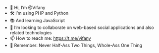 - 👋 Hi, I’m @Vifany
- 🛠 I’m using PHP and Python
- 📚 And learning JavaScript
- 💞️ I’m looking to collaborate on web-based social applications and also related technologies
- 📫 How to reach me: https://t.me/vifany
- 🥩 Remember: Never Half-Ass Two Things, Whole-Ass One Thing
